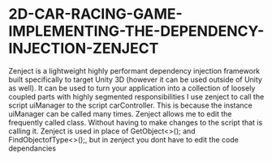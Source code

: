 # 2D-CAR-RACING-GAME-IMPLEMENTING-THE-DEPENDENCY-INJECTION-ZENJECT
Zenject is a lightweight highly performant dependency injection framework built specifically to target Unity 3D (however it can be used outside of Unity as well). It can be used to turn your application into a collection of loosely coupled parts with highly segmented responsibilities
I use zenject to call the script uiManager to the script carController. This is because the instance uiManager can be called many times.
Zenject allows me to edit the frequently called class. Without having to make changes to the script that is calling it.
Zenject is used in place of GetObject<>(); and FindObjectofType<>();, but in zenject you dont have to edit the code dependancies
